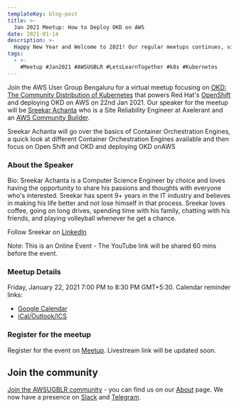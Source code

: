 ```yaml
---
templateKey: blog-post
title: >-
  Jan 2021 Meetup: How to Deploy OKD on AWS
date: 2021-01-14
description: >-
  Happy New Year and Welcome to 2021! Our regular meetups continues, virtually.
tags:
  - >-
    #Meetup #Jan2021 #AWSUGBLR #LetsLearnTogether #k8s #Kubernetes
---
```


Join the AWS User Group Bengaluru for a virtual meetup focusing on [OKD: The Community Distribution of Kubernetes](https://www.okd.io/) that powers Red Hat's [OpenShift](https://www.openshift.com/) and deploying OKD on AWS on 22nd Jan 2021. Our speaker for the meetup will be [Sreekar Achanta](https://www.linkedin.com/in/sreekarachanta/) who is a Site Reliability Engineer at Axelerant and an [AWS Community Builder](https://aws.amazon.com/developer/community/community-builders/).

Sreekar Achanta will go over the basics of Container Orchestration Engines, a quick look at different Container Orchestration Engines available and then focus on Open Shift and OKD and deploying OKD onAWS


### About the Speaker
Bio: Sreekar Achanta is a Computer Science Engineer by choice and loves having the opportunity to share his passions and thoughts with everyone who's interested. Sreekar has spent 9+ years in the IT industry and believes in making his life better and not lose himself in that process. Sreekar loves coffee, going on long drives, spending time with his family, chatting with his friends, and playing volleyball whenever he get a chance.

Follow Sreekar on [LinkedIn](https://www.linkedin.com/in/sreekarachanta/)

Note: This is an Online Event - The YouTube link will be shared 60 mins before the event.

### Meetup Details

Friday, January 22, 2021 7:00 PM to 8:30 PM GMT+5:30. Calendar reminder links:

- [Google Calendar](http://www.google.com/calendar/event?location=Online+event&action=TEMPLATE&sprop=name%3AAWS+User+Group-Bengaluru&sprop=website%3Ahttps%3A%2F%2Fwww.meetup.com%2Fawsugblr%2Fevents%2F275581564&details=For+full+details%2C+including+the+address%2C+and+to+RSVP+see%3A+https%3A%2F%2Fwww.meetup.com%2Fawsugblr%2Fevents%2F275581564%0A%0AHappy+New+Year+and+Welcome+to+2021+all%21%0A%0AJoin+the+AWS+User+Group+Bengaluru+for+a+virtual+meetup+focu...&text=Jan+2021+Meetup%3A+How+to+Deploy+OKD+on+AWS&dates=20210122T133000Z%2F20210122T150000Z)
- [iCal/Outlook/ICS](https://www.meetup.com/awsugblr/events/275581564/ical/Jan+2021+Meetup%253A+How+to+Deploy+OKD+on+AWS.ics)


### Register for the meetup 

Register for the event on [Meetup](https://www.meetup.com/awsugblr/events/275581564/). Livestream link will be updated soon.

## Join the community

[Join the AWSUGBLR community](https://www.awsugblr.in/) - you can find us on our [About](https://www.awsugblr.in/about) page. We now have a presence on [Slack](https://go.awsugblr.in/slack_invite) and [Telegram](http://go.awsugblr.in/telegram).
